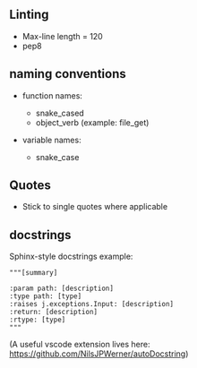 ## Linting
- Max-line length = 120
- pep8


## naming conventions
- function names:
  - snake_cased
  - object_verb (example: file_get)

- variable names:
  - snake_case 

## Quotes
- Stick to single quotes where applicable

## docstrings
Sphinx-style docstrings
example:

```
"""[summary]

:param path: [description]
:type path: [type]
:raises j.exceptions.Input: [description]
:return: [description]
:rtype: [type]
"""
```

(A useful vscode extension lives here: https://github.com/NilsJPWerner/autoDocstring)
